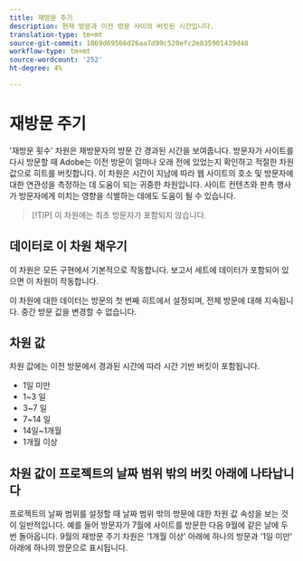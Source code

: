 ```yaml
---
title: 재방문 주기
description: 현재 방문과 이전 방문 사이의 버킷된 시간입니다.
translation-type: tm+mt
source-git-commit: 1869d69566d26aa7d99c520efc2e835901439d48
workflow-type: tm+mt
source-wordcount: '252'
ht-degree: 4%

---
```



# 재방문 주기

&#39;재방문 횟수&#39; 차원은 재방문자의 방문 간 경과된 시간을 보여줍니다. 방문자가 사이트를 다시 방문할 때 Adobe는 이전 방문이 얼마나 오래 전에 있었는지 확인하고 적절한 차원 값으로 히트를 버킷합니다. 이 차원은 시간이 지남에 따라 웹 사이트의 호소 및 방문자에 대한 연관성을 측정하는 데 도움이 되는 귀중한 차원입니다. 사이트 컨텐츠와 판촉 행사가 방문자에게 미치는 영향을 식별하는 데에도 도움이 될 수 있습니다.

>[!TIP] 이 차원에는 최초 방문자가 포함되지 않습니다.

## 데이터로 이 차원 채우기

이 차원은 모든 구현에서 기본적으로 작동합니다. 보고서 세트에 데이터가 포함되어 있으면 이 차원이 작동합니다.

이 차원에 대한 데이터는 방문의 첫 번째 히트에서 설정되며, 전체 방문에 대해 지속됩니다. 중간 방문 값을 변경할 수 없습니다.

## 차원 값

차원 값에는 이전 방문에서 경과된 시간에 따라 시간 기반 버킷이 포함됩니다.

* 1일 미만
* 1~3 일
* 3~7 일
* 7~14 일
* 14일~1개월
* 1개월 이상

## 차원 값이 프로젝트의 날짜 범위 밖의 버킷 아래에 나타납니다

프로젝트의 날짜 범위를 설정할 때 날짜 범위 밖의 방문에 대한 차원 값 속성을 보는 것이 일반적입니다. 예를 들어 방문자가 7월에 사이트를 방문한 다음 9월에 같은 날에 두 번 돌아옵니다. 9월의 재방문 주기 차원은 &#39;1개월 이상&#39; 아래에 하나의 방문과 &#39;1일 미만&#39; 아래에 하나의 방문으로 표시됩니다.